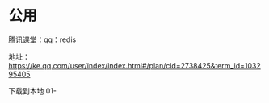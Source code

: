 # 公用

腾讯课堂：qq：redis 

地址：https://ke.qq.com/user/index/index.html#/plan/cid=2738425&term_id=103295405

下载到本地 
01-
